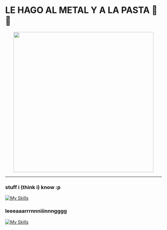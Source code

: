 # LE HAGO AL METAL Y A LA PASTA 🍝🤘

<p align="center">
  <img src="https://media4.giphy.com/media/v1.Y2lkPTc5MGI3NjExMGo5OTY2MzJvNmU2bGd0Nnc1emt3aTg5YW9laXM3bHhiOTc2M3c5ZCZlcD12MV9pbnRlcm5hbF9naWZfYnlfaWQmY3Q9Zw/KtJvDZ6BSa2D6mSVVS/giphy.gif" width="450" />
</p>

---

### stuff i (think i) know :p
[![My Skills](https://skillicons.dev/icons?i=c,cpp,postgres,nix,bash,git)](https://skillicons.dev)
### leeeaaarrrnnniiinnngggg
[![My Skills](https://skillicons.dev/icons?i=rust,python,docker,ts)](https://skillicons.dev)
